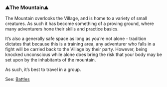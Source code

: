 ### ⛰The Mountain⛰
The Mountain overlooks the Village, and is home to a variety of small creatures. As such it has become something of
  a proving ground, where many adventurers hone their skills and practice basics.

It’s also a generally safe space as long as you’re not alone - tradition dictates that because this is a training
  area, any adventurer who falls in a fight will be carried back to the Village by their party. However, being knocked
  unconscious while alone does bring the risk that your body may be set upon by the inhabitants of the mountain.

As such, it’s best to travel in a group.

See: [Battles](/battles.md)


